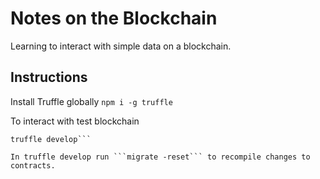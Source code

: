 # Notes on the Blockchain

Learning to interact with simple data on a blockchain. 

## Instructions

Install Truffle globally ```npm i -g truffle```

To interact with test blockchain
```NODE_OPTIONS=--openssl-legacy-provider  
truffle develop```

In truffle develop run ```migrate -reset``` to recompile changes to contracts.
